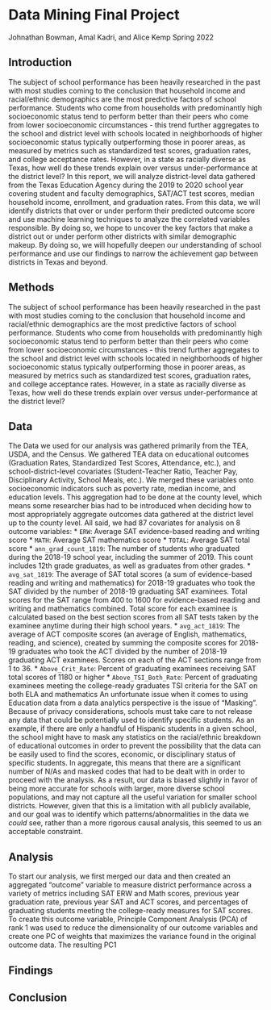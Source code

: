 Data Mining Final Project
================
Johnathan Bowman, Amal Kadri, and Alice Kemp
Spring 2022

## Introduction

The subject of school performance has been heavily researched in the
past with most studies coming to the conclusion that household income
and racial/ethnic demographics are the most predictive factors of school
performance. Students who come from households with predominantly high
socioeconomic status tend to perform better than their peers who come
from lower socioeconomic circumstances - this trend further aggregates
to the school and district level with schools located in neighborhoods
of higher socioeconomic status typically outperforming those in poorer
areas, as measured by metrics such as standardized test scores,
graduation rates, and college acceptance rates. However, in a state as
racially diverse as Texas, how well do these trends explain over versus
under-performance at the district level? In this report, we will analyze
district-level data gathered from the Texas Education Agency during the
2019 to 2020 school year covering student and faculty demographics,
SAT/ACT test scores, median household income, enrollment, and graduation
rates. From this data, we will identify districts that over or under
perform their predicted outcome score and use machine learning
techniques to analyze the correlated variables responsible. By doing so,
we hope to uncover the key factors that make a district out or under
perform other districts with similar demographic makeup. By doing so, we
will hopefully deepen our understanding of school performance and use
our findings to narrow the achievement gap between districts in Texas
and beyond.

## Methods

The subject of school performance has been heavily researched in the
past with most studies coming to the conclusion that household income
and racial/ethnic demographics are the most predictive factors of school
performance. Students who come from households with predominantly high
socioeconomic status tend to perform better than their peers who come
from lower socioeconomic circumstances - this trend further aggregates
to the school and district level with schools located in neighborhoods
of higher socioeconomic status typically outperforming those in poorer
areas, as measured by metrics such as standardized test scores,
graduation rates, and college acceptance rates. However, in a state as
racially diverse as Texas, how well do these trends explain over versus
under-performance at the district level?

## Data

The Data we used for our analysis was gathered primarily from the TEA,
USDA, and the Census. We gathered TEA data on educational outcomes
(Graduation Rates, Standardized Test Scores, Attendance, etc.), and
school-district-level covariates (Student-Teacher Ratio, Teacher Pay,
Disciplinary Activity, School Meals, etc.). We merged these variables
onto socioeconomic indicators such as poverty rate, median income, and
education levels. This aggregation had to be done at the county level,
which means some researcher bias had to be introduced when deciding how
to most appropriately aggregate outcomes data gathered at the district
level up to the county level. All said, we had 87 covariates for
analysis on 8 outcome variables: \* `ERW`: Average SAT evidence-based
reading and writing score \* `MATH`: Average SAT mathematics score \*
`TOTAL`: Average SAT total score \* `ann_grad_count_1819`: The number of
students who graduated during the 2018-19 school year, including the
summer of 2019. This count includes 12th grade graduates, as well as
graduates from other grades. \* `avg_sat_1819`: The average of SAT total
scores (a sum of evidence-based reading and writing and mathematics) for
2018-19 graduates who took the SAT divided by the number of 2018-19
graduating SAT examinees. Total scores for the SAT range from 400 to
1600 for evidence-based reading and writing and mathematics combined.
Total score for each examinee is calculated based on the best section
scores from all SAT tests taken by the examinee anytime during their
high school years. \* `avg_act_1819`: The average of ACT composite
scores (an average of English, mathematics, reading, and science),
created by summing the composite scores for 2018-19 graduates who took
the ACT divided by the number of 2018-19 graduating ACT examinees.
Scores on each of the ACT sections range from 1 to 36. \*
`Above_Crit_Rate`: Percent of graduating examinees receiving SAT total
scores of 1180 or higher \* `Above_TSI_Both_Rate`: Percent of graduating
examinees meeting the college-ready graduates TSI criteria for the SAT
on both ELA and mathematics An unfortunate issue when it comes to using
Education data from a data analytics perspective is the issue of
“Masking”. Because of privacy considerations, schools must take care to
not release any data that could be potentially used to identify specific
students. As an example, if there are only a handful of Hispanic
students in a given school, the school might have to mask any statistics
on the racial/ethnic breakdown of educational outcomes in order to
prevent the possibility that the data can be easily used to find the
scores, economic, or disciplinary status of specific students. In
aggregate, this means that there are a significant number of N/As and
masked codes that had to be dealt with in order to proceed with the
analysis. As a result, our data is biased slightly in favor of being
more accurate for schools with larger, more diverse school populations,
and may not capture all the useful variation for smaller school
districts. However, given that this is a limitation with all publicly
available, and our goal was to identify which patterns/abnormalities in
the data we *could* see, rather than a more rigorous causal analysis,
this seemed to us an acceptable constraint.

## Analysis

To start our analysis, we first merged our data and then created an
aggregated “outcome” variable to measure district performance across a
variety of metrics including SAT ERW and Math scores, previous year
graduation rate, previous year SAT and ACT scores, and percentages of
graduating students meeting the college-ready measures for SAT scores.
To create this outcome variable, Principle Component Analysis (PCA) of
rank 1 was used to reduce the dimensionality of our outcome variables
and create one PC of weights that maximizes the variance found in the
original outcome data. The resulting PC1
## Findings

## Conclusion
